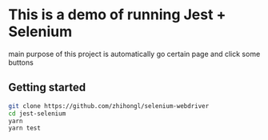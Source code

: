 # This is a demo of running Jest + Selenium

main purpose of this project is automatically go certain page and click some buttons

## Getting started

```bash
git clone https://github.com/zhihongl/selenium-webdriver
cd jest-selenium
yarn
yarn test
```
